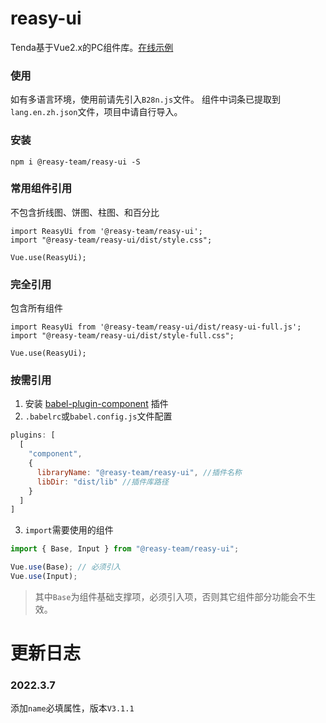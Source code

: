 # reasy-ui
Tenda基于Vue2.x的PC组件库。[在线示例](https://reasyteam.github.io/Reasy-UI/)

### 使用
如有多语言环境，使用前请先引入`B28n.js`文件。
组件中词条已提取到`lang.en.zh.json`文件，项目中请自行导入。

### 安装
```
npm i @reasy-team/reasy-ui -S

```

### 常用组件引用
不包含折线图、饼图、柱图、和百分比

```
import ReasyUi from '@reasy-team/reasy-ui';
import "@reasy-team/reasy-ui/dist/style.css";

Vue.use(ReasyUi);
```
### 完全引用
包含所有组件

```
import ReasyUi from '@reasy-team/reasy-ui/dist/reasy-ui-full.js';
import "@reasy-team/reasy-ui/dist/style-full.css";

Vue.use(ReasyUi);
```

### 按需引用

1. 安装 [babel-plugin-component](https://www.npmjs.com/package/babel-plugin-component) 插件
2. `.babelrc`或`babel.config.js`文件配置
```js
plugins: [
  [
    "component",
    {
      libraryName: "@reasy-team/reasy-ui", //插件名称
      libDir: "dist/lib" //插件库路径
    }
  ]
]
```
3. `import`需要使用的组件
```js
import { Base, Input } from "@reasy-team/reasy-ui";

Vue.use(Base); // 必须引入
Vue.use(Input);
```
> 其中`Base`为组件基础支撑项，必须引入项，否则其它组件部分功能会不生效。


# 更新日志

### 2022.3.7

添加`name`必填属性，版本`V3.1.1`